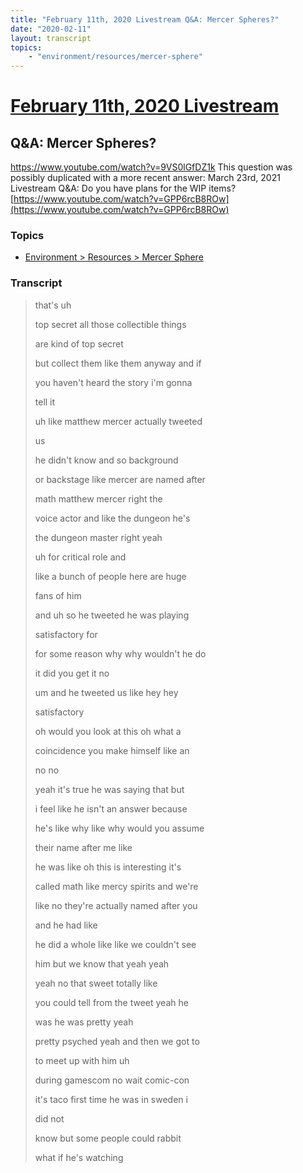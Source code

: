 ```yaml
---
title: "February 11th, 2020 Livestream Q&A: Mercer Spheres?"
date: "2020-02-11"
layout: transcript
topics:
    - "environment/resources/mercer-sphere"
---
```

# [February 11th, 2020 Livestream](../2020-02-11.md)
## Q&A: Mercer Spheres?
https://www.youtube.com/watch?v=9VS0lGfDZ1k
This question was possibly duplicated with a more recent answer: March 23rd, 2021 Livestream Q&A: Do you have plans for the WIP items? [https://www.youtube.com/watch?v=GPP6rcB8ROw](https://www.youtube.com/watch?v=GPP6rcB8ROw)


### Topics
* [Environment > Resources > Mercer Sphere](../topics/environment/resources/mercer-sphere.md)

### Transcript

> that's uh
>
> top secret all those collectible things
>
> are kind of top secret
>
> but collect them like them anyway and if
>
> you haven't heard the story i'm gonna
>
> tell it
>
> uh like matthew mercer actually tweeted
>
> us
>
> he didn't know and so background
>
> or backstage like mercer are named after
>
> math matthew mercer right the
>
> voice actor and like the dungeon he's
>
> the dungeon master right yeah
>
> uh for critical role and
>
> like a bunch of people here are huge
>
> fans of him
>
> and uh so he tweeted he was playing
>
> satisfactory for
>
> for some reason why why wouldn't he do
>
> it did you get it no
>
> um and he tweeted us like hey hey
>
> satisfactory
>
> oh would you look at this oh what a
>
> coincidence you make himself like an
>
>  no no
>
> yeah it's true he was saying that but
>
> i feel like he isn't an answer because
>
> he's like why like why would you assume
>
> their name after me like
>
> he was like oh this is interesting it's
>
> called math like mercy spirits and we're
>
> like no they're actually named after you
>
> and he had like
>
> he did a whole like like we couldn't see
>
> him but we know that yeah yeah
>
> yeah no that sweet totally like
>
> you could tell from the tweet yeah he
>
> was he was pretty yeah
>
> pretty psyched yeah and then we got to
>
> to meet up with him uh
>
> during gamescom no wait comic-con
>
> it's taco first time he was in sweden i
>
> did not
>
> know but some people could rabbit
>
> what if he's watching
